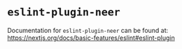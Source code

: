 # `eslint-plugin-neer`

Documentation for `eslint-plugin-neer` can be found at:
https://nextjs.org/docs/basic-features/eslint#eslint-plugin
